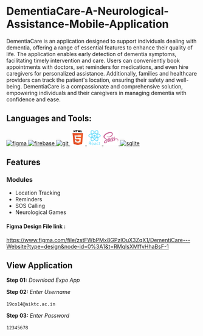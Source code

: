 # DementiaCare-A-Neurological-Assistance-Mobile-Application
DementiaCare is an application designed to support individuals dealing with dementia, offering a range of essential features to enhance their quality of life. The application enables early detection of dementia symptoms, facilitating timely intervention and care. Users can conveniently book appointments with doctors, set reminders for medications, and even hire caregivers for personalized assistance. Additionally, families and healthcare providers can track the patient's location, ensuring their safety and well-being. DementiaCare is a compassionate and comprehensive solution, empowering individuals and their caregivers in managing dementia with confidence and ease.                                                                                           

<h2 align="left">Languages and Tools:</h2>
<p align="left"> <a href="https://www.figma.com/" target="_blank" rel="noreferrer"> <img src="https://www.vectorlogo.zone/logos/figma/figma-icon.svg" alt="figma" width="40" height="40"/> </a> <a href="https://firebase.google.com/" target="_blank" rel="noreferrer"> <img src="https://www.vectorlogo.zone/logos/firebase/firebase-icon.svg" alt="firebase" width="40" height="40"/> </a> <a href="https://git-scm.com/" target="_blank" rel="noreferrer"> <img src="https://www.vectorlogo.zone/logos/git-scm/git-scm-icon.svg" alt="git" width="40" height="40"/> </a> <a href="https://www.w3.org/html/" target="_blank" rel="noreferrer"> <img src="https://raw.githubusercontent.com/devicons/devicon/master/icons/html5/html5-original-wordmark.svg" alt="html5" width="40" height="40"/> </a> <a href="https://www.php.net" target="_blank" rel="noreferrer"> <a href="https://reactjs.org/" target="_blank" rel="noreferrer"> <img src="https://raw.githubusercontent.com/devicons/devicon/master/icons/react/react-original-wordmark.svg" alt="react" width="40" height="40"/> </a> <a href="https://sass-lang.com" target="_blank" rel="noreferrer"> <img src="https://raw.githubusercontent.com/devicons/devicon/master/icons/sass/sass-original.svg" alt="sass" width="40" height="40"/> </a> <a href="https://www.sqlite.org/" target="_blank" rel="noreferrer"> <img src="https://www.vectorlogo.zone/logos/sqlite/sqlite-icon.svg" alt="sqlite" width="40" height="40"/> </a> </p>

## Features
### Modules

<ul>
<li>Location Tracking</li>
<li>Reminders</li>
<li>SOS Calling</li>
<li>Neurological Games</li>
</ul>

#### Figma Design File link : 
https://www.figma.com/file/zstFWbPMx8GPzlOuX3ZqX1/DementiCare---Website?type=design&node-id=0%3A1&t=RMqIsXMffvHhaBsF-1


## View Application
<b>Step 01:</b> <i> Download Expo App</i><br>

<b>Step 02:</b><i> Enter Username</i>

`19co14@aiktc.ac.in`<br>

<b>Step 03:</b><i> Enter Password</i><br>

`12345678`
